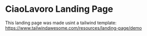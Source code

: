 # CiaoLavoro Landing Page

This landing page was made usint a tailwind template: https://www.tailwindawesome.com/resources/landing-page/demo
